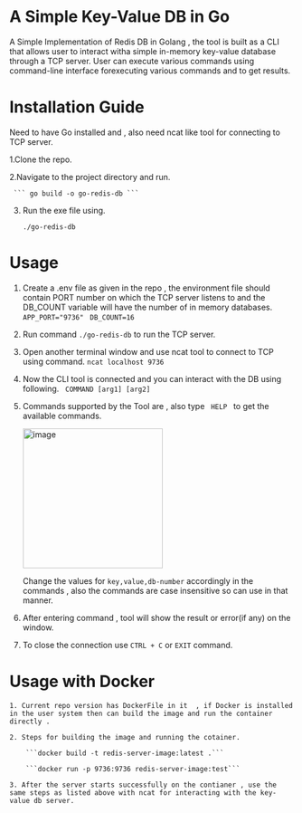 # A Simple Key-Value DB in Go 
A Simple Implementation of Redis DB in Golang , the tool is built as a CLI that allows user to interact witha simple in-memory key-value database through a TCP server. User can execute various commands using command-line interface forexecuting various commands and to get results.

# Installation Guide
Need to have Go installed and , also need ncat like tool for connecting to TCP server.  

1.Clone the repo.  

2.Navigate to the project directory and run.  


     ``` go build -o go-redis-db ```

3. Run the exe file using.

   
    ``` ./go-redis-db  ```

 # Usage

 1. Create a .env file as given in the repo , the environment file should contain PORT number on which the TCP server listens to and the DB_COUNT variable will have the
    number of in memory databases.
    ``` APP_PORT="9736"  ```
    ``` DB_COUNT=16   ```

 2. Run command  ``` ./go-redis-db ``` to run the TCP server.
 3. Open another terminal window and use ncat tool to connect to TCP using command.
    ``` ncat localhost 9736 ```
 4. Now the CLI tool is connected and you can interact with the DB using following.
    ```  COMMAND [arg1] [arg2] ```
 5. Commands supported by the Tool are , also type ```  HELP  ```  to get the available commands.

    
    <img width="247" alt="image" src="https://github.com/dg222599/go-redis-db/assets/56475367/35d711d0-a738-43dc-8f1b-9227666a8d81">

    Change the values for ``` key,value,db-number ``` accordingly in the commands , also the commands are case insensitive so can use in that manner.


  6. After entering command , tool will show the result or error(if any) on the window.
  7. To close the connection use   ``` CTRL + C ```   or  ``` EXIT ```  command.
     

 # Usage with Docker

    1. Current repo version has DockerFile in it  , if Docker is installed in the user system then can build the image and run the container directly .
    
    2. Steps for building the image and running the cotainer.  

        ```docker build -t redis-server-image:latest .```

        ```docker run -p 9736:9736 redis-server-image:test```

    3. After the server starts successfully on the contianer , use the same steps as listed above with ncat for interacting with the key-value db server.
